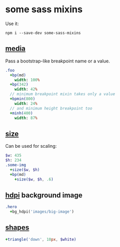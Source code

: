 # some sass mixins

Use it:

```
npm i --save-dev some-sass-mixins
```

## [media](src/_media.sass)

Pass a bootstrap-like breakpoint name or a value.

```sass
.foo
  +bp(md)
    width: 100%
  +bp(342)
    width: 42%
  // minimum breakpoint mixin takes only a value
  +bpmin(800)
    width: 24%
  // and minimum height breakpoint too
  +minh(400)
    width: 87%
```

## [size](src/_size.sass)

Can be used for scaling:

```sass
$w: 435
$h: 234
.some-img
  +size($w, $h)
  +bp(md)
    +size($w, $h, .6)  
```

## [hdpi](src/_hdpi.sass) background image

```sass
.hero
  +bg_hdpi('images/big-image')
```

## [shapes](src/_shapes.sass)

```sass
+triangle('down', 10px, $white)
```
